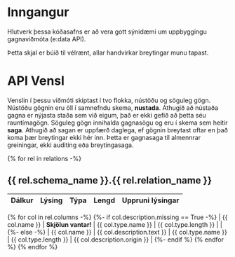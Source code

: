 # Inngangur
Hlutverk þessa kóðasafns er að vera gott sýnidæmi um uppbyggingu gagnaviðmóta (e:data API).

Þetta skjal er búið til vélrænt, allar handvirkar breytingar munu tapast.

# API Vensl
Venslin í þessu viðmóti skiptast í tvo flokka, nústöðu og söguleg gögn. Nústöðu gögnin eru öll í samnefndu skema, **nustada**. Athugið að nústaða gagna er nýjasta staða sem við eigum, það er ekki gefið að þetta séu rauntímagögn. Söguleg gögn innihalda gagnasögu og eru í skema sem heitir **saga**. Athugið að sagan er uppfærð daglega, ef gögnin breytast oftar en það koma þær breytingar ekki hér inn. Þetta er gagnasaga til almennrar greiningar, ekki auditing eða breytingasaga.

{% for rel in relations -%}
## {{ rel.schema_name }}.{{ rel.relation_name }}

| Dálkur        | Lýsing        | Týpa          | Lengd         | Uppruni lýsingar |
| :------------ | :------------ | :------------ | :------------ | :------------    |
{% for col in rel.columns -%}
    {%- if col.description.missing == True -%}
| {{ col.name }} | **Skjölun vantar!** | {{ col.type.name }} | {{ col.type.length }} |  |
    {%- else -%}
| {{ col.name }} | {{ col.description.text }} | {{ col.type.name }} | {{ col.type.length }} | {{ col.description.origin }} |
    {%- endif %}
{% endfor %}
{% endfor %}